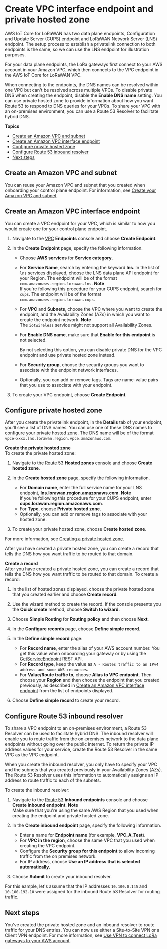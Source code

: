 # Create VPC interface endpoint and private hosted zone<a name="connect-iot-lorawan-create-vpc-lns-cups"></a>

AWS IoT Core for LoRaWAN has two data plane endpoints, Configuration and Update Server \(CUPS\) endpoint and LoRaWAN Network Server \(LNS\) endpoint\. The setup process to establish a privatelink connection to both endpoints is the same, so we can use the LNS endpoint for illustration purposes\.

For your data plane endpoints, the LoRa gateways first connect to your AWS account in your Amazon VPC, which then connects to the VPC endpoint in the AWS IoT Core for LoRaWAN VPC\.

When connecting to the endpoints, the DNS names can be resolved within one VPC but can't be resolved across multiple VPCs\. To disable private DNS when creating the endpoint, disable the **Enable DNS name** setting\. You can use private hosted zone to provide information about how you want Route 53 to respond to DNS queries for your VPCs\. To share your VPC with an on\-premises environment, you can use a Route 53 Resolver to facilitate hybrid DNS\.

**Topics**
+ [Create an Amazon VPC and subnet](#connect-iot-lorawan-lns-create-vpc)
+ [Create an Amazon VPC interface endpoint](#connect-iot-lorawan-create-vpc-endpoint-lns)
+ [Configure private hosted zone](#connect-iot-lorawan-create-phz-lns)
+ [Configure Route 53 inbound resolver](#connect-iot-lorawan-configure-route53-resolver)
+ [Next steps](#connect-iot-lorawan-lns-cups-next-steps)

## Create an Amazon VPC and subnet<a name="connect-iot-lorawan-lns-create-vpc"></a>

You can reuse your Amazon VPC and subnet that you created when onboarding your control plane endpoint\. For information, see [Create your Amazon VPC and subnet](connect-iot-lorawan-onboard-control-plane-endpoint.md#connect-iot-lorawan-control-plane-create-vpc)\.

## Create an Amazon VPC interface endpoint<a name="connect-iot-lorawan-create-vpc-endpoint-lns"></a>

You can create a VPC endpoint for your VPC, which is similar to how you would create one for your control plane endpoint\.

1. Navigate to the [VPC](https://console.aws.amazon.com/vpc/home#/endpoints) **Endpoints** console and choose **Create Endpoint**\.

1. In the **Create Endpoint** page, specify the following information\.
   + Choose **AWS services** for **Service category**\.
   + For **Service Name**, search by entering the keyword **lns**\. In the list of `lns` services displayed, choose the LNS data plane API endpoint for your Region\. The endpoint will be of the format `com.amazonaws.region.lorawan.lns`\.
**Note**  
If you're following this procedure for your CUPS endpoint, search for `cups`\. The endpoint will be of the format `com.amazonaws.region.lorawan.cups`\.
   + For **VPC** and **Subnets**, choose the VPC where you want to create the endpoint, and the Availability Zones \(AZs\) in which you want to create the endpoint network\.
**Note**  
The `iotwireless` service might not support all Availability Zones\.
   + For **Enable DNS name**, make sure that **Enable for this endpoint** is not selected\.

     By not selecting this option, you can disable private DNS for the VPC endpoint and use private hosted zone instead\.
   + For **Security group**, choose the security groups you want to associate with the endpoint network interfaces\.
   + Optionally, you can add or remove tags\. Tags are name\-value pairs that you use to associate with your endpoint\. 

1. To create your VPC endpoint, choose **Create Endpoint**\.

## Configure private hosted zone<a name="connect-iot-lorawan-create-phz-lns"></a>

After you create the privatelink endpoint, in the **Details** tab of your endpoint, you'll see a list of DNS names\. You can use one of these DNS names to configure your private hosted zone\. The DNS name will be of the format `vpce-xxxx.lns.lorawan.region.vpce.amazonaws.com`\.

**Create the private hosted zone**  
To create the private hosted zone:

1. Navigate to the [Route 53](https://console.aws.amazon.com/route53/v2/hostedzones#/) **Hosted zones** console and choose **Create hosted zone**\.

1. In the **Create hosted zone** page, specify the following information\.
   + For **Domain name**, enter the full service name for your LNS endpoint, **lns\.lorawan\.region\.amazonaws\.com**\.
**Note**  
If you're following this procedure for your CUPS endpoint, enter **cups\.lorawan\.region\.amazonaws\.com**\.
   + For **Type**, choose **Private hosted zone**\.
   + Optionally, you can add or remove tags to associate with your hosted zone\.

1. To create your private hosted zone, choose **Create hosted zone**\.

For more information, see [Creating a private hosted zone](https://docs.aws.amazon.com/Route53/latest/DeveloperGuide/hosted-zone-private-creating.html)\.

After you have created a private hosted zone, you can create a record that tells the DNS how you want traffic to be routed to that domain\.

**Create a record**  
After you have created a private hosted zone, you can create a record that tells the DNS how you want traffic to be routed to that domain\. To create a record:

1. In the list of hosted zones displayed, choose the private hosted zone that you created earlier and choose **Create record**\.

1. Use the wizard method to create the record\. If the console presents you the **Quick create** method, choose **Switch to wizard**\.

1. Choose **Simple Routing** for **Routing policy** and then choose **Next**\.

1. In the **Configure records** page, choose **Define simple record**\.

1. In the **Define simple record** page:
   + For **Record name**, enter the alias of your AWS account number\. You get this value when onboarding your gateway or by using the [GetServiceEndpoint](https://docs.aws.amazon.com/iot-wireless/2020-11-22/apireference/API_GetServiceEndpoint.html) REST API\.
   + For **Record type**, keep the value as `A - Routes traffic to an IPv4 address and some AWS resources`\.
   + For **Value/Route traffic to**, choose **Alias to VPC endpoint**\. Then choose your **Region** and then choose the endpoint that you created previously, as described in [Create an Amazon VPC interface endpoint](#connect-iot-lorawan-create-vpc-endpoint-lns) from the list of endpoints displayed\.

1. Choose **Define simple record** to create your record\.

## Configure Route 53 inbound resolver<a name="connect-iot-lorawan-configure-route53-resolver"></a>

To share a VPC endpoint to an on\-premises environment, a Route 53 Resolver can be used to facilitate hybrid DNS\. The inbound resolver will enable you to route traffic from the on\-premises network to the data plane endpoints without going over the public internet\. To return the private IP address values for your service, create the Route 53 Resolver in the same VPC as the VPC endpoint\.

When you create the inbound resolver, you only have to specify your VPC and the subnets that you created previously in your Availability Zones \(AZs\)\. The Route 53 Resolver uses this information to automatically assigns an IP address to route traffic to each of the subnets\.

To create the inbound resolver:

1. Navigate to the [Route 53](https://console.aws.amazon.com/route53/v2/inbound-endpoints#/) **Inbound endpoints** console and choose **Create inbound endpoint**\.
**Note**  
Make sure that you're using the same AWS Region that you used when creating the endpoint and private hosted zone\.

1. In the **Create inbound endpoint** page, specify the following information\.
   + Enter a name for **Endpoint name** \(for example, **VPC\_A\_Test**\)\.
   + For **VPC in the region**, choose the same VPC that you used when creating the VPC endpoint\.
   + Configure the **Security group for this endpoint** to allow incoming traffic from the on premises network\.
   + For IP address, choose **Use an IP address that is selected automatically\.**

1. Choose **Submit** to create your inbound resolver\.

For this eample, let's assume that the IP addresses `10.100.0.145` and `10.100.192.10` were assigned for the inbound Route 53 Resolver for routing traffic\.

## Next steps<a name="connect-iot-lorawan-lns-cups-next-steps"></a>

You've created the private hosted zone and an inbound resolver to route traffic for your DNS entries\. You can now use either a Site\-to\-Site VPN or a Client VPN endpoint\. For more information, see [Use VPN to connect LoRa gateways to your AWS account](connect-iot-lorawan-create-vpc-vpn-connection.md)\.